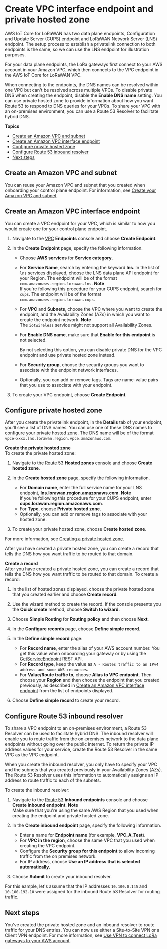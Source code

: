 # Create VPC interface endpoint and private hosted zone<a name="connect-iot-lorawan-create-vpc-lns-cups"></a>

AWS IoT Core for LoRaWAN has two data plane endpoints, Configuration and Update Server \(CUPS\) endpoint and LoRaWAN Network Server \(LNS\) endpoint\. The setup process to establish a privatelink connection to both endpoints is the same, so we can use the LNS endpoint for illustration purposes\.

For your data plane endpoints, the LoRa gateways first connect to your AWS account in your Amazon VPC, which then connects to the VPC endpoint in the AWS IoT Core for LoRaWAN VPC\.

When connecting to the endpoints, the DNS names can be resolved within one VPC but can't be resolved across multiple VPCs\. To disable private DNS when creating the endpoint, disable the **Enable DNS name** setting\. You can use private hosted zone to provide information about how you want Route 53 to respond to DNS queries for your VPCs\. To share your VPC with an on\-premises environment, you can use a Route 53 Resolver to facilitate hybrid DNS\.

**Topics**
+ [Create an Amazon VPC and subnet](#connect-iot-lorawan-lns-create-vpc)
+ [Create an Amazon VPC interface endpoint](#connect-iot-lorawan-create-vpc-endpoint-lns)
+ [Configure private hosted zone](#connect-iot-lorawan-create-phz-lns)
+ [Configure Route 53 inbound resolver](#connect-iot-lorawan-configure-route53-resolver)
+ [Next steps](#connect-iot-lorawan-lns-cups-next-steps)

## Create an Amazon VPC and subnet<a name="connect-iot-lorawan-lns-create-vpc"></a>

You can reuse your Amazon VPC and subnet that you created when onboarding your control plane endpoint\. For information, see [Create your Amazon VPC and subnet](connect-iot-lorawan-onboard-control-plane-endpoint.md#connect-iot-lorawan-control-plane-create-vpc)\.

## Create an Amazon VPC interface endpoint<a name="connect-iot-lorawan-create-vpc-endpoint-lns"></a>

You can create a VPC endpoint for your VPC, which is similar to how you would create one for your control plane endpoint\.

1. Navigate to the [VPC](https://console.aws.amazon.com/vpc/home#/endpoints) **Endpoints** console and choose **Create Endpoint**\.

1. In the **Create Endpoint** page, specify the following information\.
   + Choose **AWS services** for **Service category**\.
   + For **Service Name**, search by entering the keyword **lns**\. In the list of `lns` services displayed, choose the LNS data plane API endpoint for your Region\. The endpoint will be of the format `com.amazonaws.region.lorawan.lns`\.
**Note**  
If you're following this procedure for your CUPS endpoint, search for `cups`\. The endpoint will be of the format `com.amazonaws.region.lorawan.cups`\.
   + For **VPC** and **Subnets**, choose the VPC where you want to create the endpoint, and the Availability Zones \(AZs\) in which you want to create the endpoint network\.
**Note**  
The `iotwireless` service might not support all Availability Zones\.
   + For **Enable DNS name**, make sure that **Enable for this endpoint** is not selected\.

     By not selecting this option, you can disable private DNS for the VPC endpoint and use private hosted zone instead\.
   + For **Security group**, choose the security groups you want to associate with the endpoint network interfaces\.
   + Optionally, you can add or remove tags\. Tags are name\-value pairs that you use to associate with your endpoint\. 

1. To create your VPC endpoint, choose **Create Endpoint**\.

## Configure private hosted zone<a name="connect-iot-lorawan-create-phz-lns"></a>

After you create the privatelink endpoint, in the **Details** tab of your endpoint, you'll see a list of DNS names\. You can use one of these DNS names to configure your private hosted zone\. The DNS name will be of the format `vpce-xxxx.lns.lorawan.region.vpce.amazonaws.com`\.

**Create the private hosted zone**  
To create the private hosted zone:

1. Navigate to the [Route 53](https://console.aws.amazon.com/route53/v2/hostedzones#/) **Hosted zones** console and choose **Create hosted zone**\.

1. In the **Create hosted zone** page, specify the following information\.
   + For **Domain name**, enter the full service name for your LNS endpoint, **lns\.lorawan\.region\.amazonaws\.com**\.
**Note**  
If you're following this procedure for your CUPS endpoint, enter **cups\.lorawan\.region\.amazonaws\.com**\.
   + For **Type**, choose **Private hosted zone**\.
   + Optionally, you can add or remove tags to associate with your hosted zone\.

1. To create your private hosted zone, choose **Create hosted zone**\.

For more information, see [Creating a private hosted zone](https://docs.aws.amazon.com/Route53/latest/DeveloperGuide/hosted-zone-private-creating.html)\.

After you have created a private hosted zone, you can create a record that tells the DNS how you want traffic to be routed to that domain\.

**Create a record**  
After you have created a private hosted zone, you can create a record that tells the DNS how you want traffic to be routed to that domain\. To create a record:

1. In the list of hosted zones displayed, choose the private hosted zone that you created earlier and choose **Create record**\.

1. Use the wizard method to create the record\. If the console presents you the **Quick create** method, choose **Switch to wizard**\.

1. Choose **Simple Routing** for **Routing policy** and then choose **Next**\.

1. In the **Configure records** page, choose **Define simple record**\.

1. In the **Define simple record** page:
   + For **Record name**, enter the alias of your AWS account number\. You get this value when onboarding your gateway or by using the [GetServiceEndpoint](https://docs.aws.amazon.com/iot-wireless/2020-11-22/apireference/API_GetServiceEndpoint.html) REST API\.
   + For **Record type**, keep the value as `A - Routes traffic to an IPv4 address and some AWS resources`\.
   + For **Value/Route traffic to**, choose **Alias to VPC endpoint**\. Then choose your **Region** and then choose the endpoint that you created previously, as described in [Create an Amazon VPC interface endpoint](#connect-iot-lorawan-create-vpc-endpoint-lns) from the list of endpoints displayed\.

1. Choose **Define simple record** to create your record\.

## Configure Route 53 inbound resolver<a name="connect-iot-lorawan-configure-route53-resolver"></a>

To share a VPC endpoint to an on\-premises environment, a Route 53 Resolver can be used to facilitate hybrid DNS\. The inbound resolver will enable you to route traffic from the on\-premises network to the data plane endpoints without going over the public internet\. To return the private IP address values for your service, create the Route 53 Resolver in the same VPC as the VPC endpoint\.

When you create the inbound resolver, you only have to specify your VPC and the subnets that you created previously in your Availability Zones \(AZs\)\. The Route 53 Resolver uses this information to automatically assigns an IP address to route traffic to each of the subnets\.

To create the inbound resolver:

1. Navigate to the [Route 53](https://console.aws.amazon.com/route53/v2/inbound-endpoints#/) **Inbound endpoints** console and choose **Create inbound endpoint**\.
**Note**  
Make sure that you're using the same AWS Region that you used when creating the endpoint and private hosted zone\.

1. In the **Create inbound endpoint** page, specify the following information\.
   + Enter a name for **Endpoint name** \(for example, **VPC\_A\_Test**\)\.
   + For **VPC in the region**, choose the same VPC that you used when creating the VPC endpoint\.
   + Configure the **Security group for this endpoint** to allow incoming traffic from the on premises network\.
   + For IP address, choose **Use an IP address that is selected automatically\.**

1. Choose **Submit** to create your inbound resolver\.

For this eample, let's assume that the IP addresses `10.100.0.145` and `10.100.192.10` were assigned for the inbound Route 53 Resolver for routing traffic\.

## Next steps<a name="connect-iot-lorawan-lns-cups-next-steps"></a>

You've created the private hosted zone and an inbound resolver to route traffic for your DNS entries\. You can now use either a Site\-to\-Site VPN or a Client VPN endpoint\. For more information, see [Use VPN to connect LoRa gateways to your AWS account](connect-iot-lorawan-create-vpc-vpn-connection.md)\.